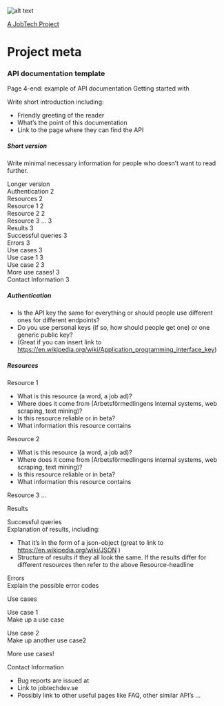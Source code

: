 ![alt text][logo]

[logo]: https://github.com/MagnumOpuses/project-meta/blob/master/img/jobtechdev_black.png "JobTech dev logo"
[A JobTech Project]( https://www.jobtechdev.se)
# Project meta


### API documentation template
Page 4-end: example of API documentation
Getting started with <Project Title>

Write short introduction including:

* Friendly greeting of the reader
* What’s the point of this documentation
* Link to the page where they can find the API

##### Short version  
Write minimal necessary information for people who doesn’t want to read further.


Longer version  
Authentication 2  
Resources 2  
Resource 1 2  
Resource 2 2  
Resource 3 ... 3  
Results 3  
Successful queries 3  
Errors 3  
Use cases 3  
Use case 1 3  
Use case 2 3  
More use cases! 3  
Contact Information 3
  
##### Authentication  
* Is the API key the same for everything or should people use different ones for different
endpoints?
* Do you use personal keys (if so, how should people get one) or one generic public key?
* (Great if you can insert link to
https://en.wikipedia.org/wiki/Application_programming_interface_key)


##### Resources
 
Resource 1   
* What is this resource (a word, a job ad)?
* Where does it come from (Arbetsförmedlingens internal systems, web scraping, text
mining)?
* Is this resource reliable or in beta?
* What information this resource contains

Resource 2
* What is this resource (a word, a job ad)?
* Where does it come from (Arbetsförmedlingens internal systems, web scraping, text
mining)?
* Is this resource reliable or in beta?
* What information this resource contains
 
Resource 3 ...

Results

Successful queries  
Explanation of results, including:
* That it’s in the form of a json-object (great to link to https://en.wikipedia.org/wiki/JSON )
* Structure of results if they all look the same. If the results differ for different resources
then refer to the above Resource-headline

Errors  
Explain the possible error codes

Use cases

Use case 1  
Make up a use case

Use case 2  
Make up another use case2

More use cases!

Contact Information

* Bug reports are issued at <link to Github>
* Link to jobtechdev.se
* Possibly link to other useful pages like FAQ, other similar API’s ...




